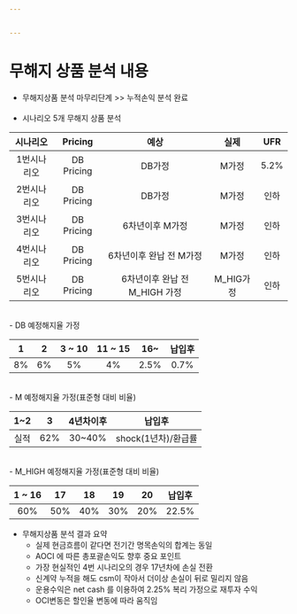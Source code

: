 ```yaml
---


---
```


<h1 id="무해지-상품-분석-내용">무해지 상품 분석 내용</h1>
<ul>
<li>무해지상품 분석 마무리단계 &gt;&gt; 누적손익 분석 완료<br>
<br></li>
<li>시나리오 5개 무해지 상품  분석</li>
</ul>

<table>
<thead>
<tr>
<th align="center">시나리오</th>
<th align="center">Pricing</th>
<th align="center">예상</th>
<th align="center">실제</th>
<th align="center">UFR</th>
</tr>
</thead>
<tbody>
<tr>
<td align="center">1번시나리오</td>
<td align="center">DB Pricing</td>
<td align="center">DB가정</td>
<td align="center">M가정</td>
<td align="center">5.2%</td>
</tr>
<tr>
<td align="center">2번시나리오</td>
<td align="center">DB Pricing</td>
<td align="center">DB가정</td>
<td align="center">M가정</td>
<td align="center">인하</td>
</tr>
<tr>
<td align="center">3번시나리오</td>
<td align="center">DB Pricing</td>
<td align="center">6차년이후 M가정</td>
<td align="center">M가정</td>
<td align="center">인하</td>
</tr>
<tr>
<td align="center">4번시나리오</td>
<td align="center">DB Pricing</td>
<td align="center">6차년이후 완납 전 M가정</td>
<td align="center">M가정</td>
<td align="center">인하</td>
</tr>
<tr>
<td align="center">5번시나리오</td>
<td align="center">DB Pricing</td>
<td align="center">6차년이후 완납 전 M_HIGH 가정</td>
<td align="center">M_HIG가정</td>
<td align="center">인하</td>
</tr>
</tbody>
</table><br>
   - DB 예정해지율 가정

<table>
<thead>
<tr>
<th align="center">1</th>
<th align="center">2</th>
<th align="center">3 ~ 10</th>
<th align="center">11 ~ 15</th>
<th align="center">16~</th>
<th align="center">납입후</th>
</tr>
</thead>
<tbody>
<tr>
<td align="center">8%</td>
<td align="center">6%</td>
<td align="center">5%</td>
<td align="center">4%</td>
<td align="center">2.5%</td>
<td align="center">0.7%</td>
</tr>
</tbody>
</table><br>	
   - M 예정해지율 가정(표준형 대비 비율)

<table>
<thead>
<tr>
<th align="center">1~2</th>
<th align="center">3</th>
<th align="center">4년차이후</th>
<th align="center">납입후</th>
</tr>
</thead>
<tbody>
<tr>
<td align="center">실적</td>
<td align="center">62%</td>
<td align="center">30~40%</td>
<td align="center">shock(1년차)/환급률</td>
</tr>
</tbody>
</table><br>	
   - M_HIGH  예정해지율 가정(표준형 대비 비율)

<table>
<thead>
<tr>
<th align="center">1 ~ 16</th>
<th align="center">17</th>
<th align="center">18</th>
<th align="center">19</th>
<th align="center">20</th>
<th align="center">납입후</th>
</tr>
</thead>
<tbody>
<tr>
<td align="center">60%</td>
<td align="center">50%</td>
<td align="center">40%</td>
<td align="center">30%</td>
<td align="center">20%</td>
<td align="center">22.5%</td>
</tr>
</tbody>
</table><ul>
<li>무해지상품 분석 결과 요약
<ul>
<li>실제 현금흐름이 같다면 전기간 명목손익의 합계는 동일</li>
<li>AOCI 에 따른 총포괄손익도 향후 중요 포인트</li>
<li>가장 현실적인 4번 시나리오의 경우 17년차에 손실 전환</li>
<li>신계약 누적을 해도 csm이 작아서 더이상 손실이 뒤로 밀리지 않음</li>
<li>운용수익은 net cash 를 이용하여 2.25% 복리 가정으로 재투자 수익</li>
<li>OCI변동은 할인율 변동에 따라 움직임</li>
</ul>
</li>
</ul>

<!--stackedit_data:
eyJoaXN0b3J5IjpbNDcwOTgzOTM3XX0=
-->